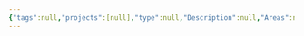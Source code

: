 ```yaml
---
{"tags":null,"projects":[null],"type":null,"Description":null,"Areas":null,"publish":true,"PassFrontmatter":true,"created":"2024-12-20T20:58:57.722+05:30","updated":"2024-12-26T09:37:58.191+05:30"}
---
```


